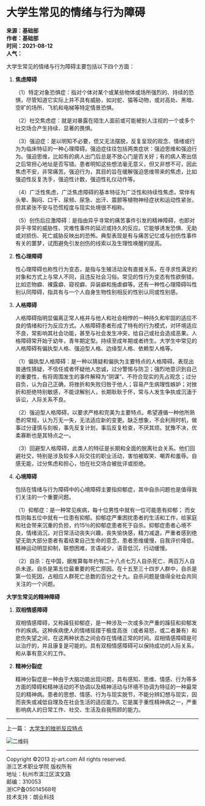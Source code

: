 # 大学生常见的情绪与行为障碍

**来源：基础部**   
**作者：基础部**   
**时间：2021-08-12**   
**人气：**  

大学生常见的情绪与行为障碍主要包括以下四个方面：

1. **焦虑障碍**

   （1）特定对象恐惧症：指对个体对某个或某些物体或场所强烈的、持续的恐惧，尽管知道它实际上并不具有威胁，如对蛇、猫等动物，或对高处、黑暗、空旷的场所、飞机和电梯等特定情景恐惧。

   （2）社交焦虑症：就是对暴露在陌生人面前或可能被别人注视的一个或多个社交场合产生持续、显著的畏惧。

   （3）强迫症：是以明知不必要，但又无法摆脱，反复呈现的观念、情绪或行为为临床特征的一种心理障碍。强迫症往往包括两类症状：强迫思维和强迫行为。强迫思维，比如有的病人出门后总是不放心门是否关好；有的病人寄出信之后常担心地址是否写错。患者明知这些想法毫无意义，但又非想不可，因此焦虑不安，非常痛苦。强迫行为，其目的旨在缓解强迫思维带来的焦虑，比如强迫性反复洗手，强迫性计数，强迫性礼仪动作等。

   （4）广泛性焦虑，广泛焦虑障碍的基本特征为广泛性和持续性焦虑，常伴有头晕、胸闷、口干、尿频、尿急、出汗、震颤等植物神经症状和运动性紧张，但其紧张不安与恐慌程度与现实处境很不相称。

   （5）创伤后应激障碍：是指由异乎寻常的痛苦事件引发的精神障碍，也即对异乎寻常的威胁性、灾难性事件的延迟或持久的反应。它能够诱发恐惧、无助或对损伤、死亡威胁反映出的恐怖。典型表现是有与痛苦记忆或与创伤性事件有关的噩梦，试图避免引发创伤的线索以及生理性唤醒的提高。

2. **性心理障碍**

   性心理障碍也称性行为变态，是指与生殖活动没有直接关系，在寻求性满足的对象和方式上与常人不同，且违反社会习俗。常见的性行为变态有性欲倒错，比如恋物癖、裸露癖、窥视癖、异装癖和施虐癖等。还有一种性心理障碍叫性别认同障碍，指具有与一个人自身生物性别相反的性别认同或性别感。

3. **人格障碍**

   人格障碍指明显偏离正常人格并与他人和社会相悖的一种持久和牢固的适应不良的情绪和行为反应方式。人格障碍患者形成了特有的行为模式，对环境适应不良，常影响其社会功能，甚至与社会发生冲突，给自己或社会造成恶果。人格障碍常开始于幼年，青年期定型。持续至成年期或者终生。大学生中常见的人格障碍有偏执型人格、强迫型人格、边缘型人格、依赖型人格等。

   （1）偏执型人格障碍：是一种以猜疑和偏执为主要特点的人格障碍。表现出普通性猜疑，不信任或者怀疑他人忠诚，过分警惕与防卫；强烈地意识到自己的重要性，有将周围发生的事件解释为“阴谋”、不符合现实的先占观念；过分自负，认为自己正确，将挫折和失败归咎于他人；容易产生病理性嫉妒；对挫折和拒绝特别敏感，不能谅解别人，长期耿耿于怀，常与人发生争执或沉湎于诉讼，人际关系不良。

   （2）强迫型人格障碍，以要求严格和完美为主要特点。希望遵循一种他所熟悉的常规，认为万无一失，无法适应新的变更。缺乏想象，不会利用时机，做事过分谨慎与刻板，事先反复计划，事后反复检查，不厌其烦。犹豫不决，优柔寡断也是其特点之一。

   （3）回避型人格障碍，此类人的特征是长期和全面的脱离社会关系。他们回避社交，特别是涉及较多人际交往的职业活动，害怕被取笑、嘲弄和羞辱。自感无能，过分焦虑和担心，怕在社交场合被批评或拒绝。

4. **心境障碍**

   包括在情绪与行为障碍中的心境障碍主要指抑郁症，其中自杀问题也是值得我们关注的一个重要问题。

   （1）抑郁症：是一种常见疾病，每十位男性中就有一位可能患有抑郁； 而女性则每五位中就有一位患有抑郁。抑郁症严重困扰患者的生活和工作，给家庭和社会带来沉重的负担，约15％的抑郁症患者死于自杀。抑郁症患者心境不良，情绪消沉，对日常活动丧失兴趣，丧失愉快感，精力减退，严重者感到绝望无助大部分患者有着结束自己生命的意念，患者思维缓慢，自我评价降低，精神运动明显抑制，联想困难，言语减少，语音低沉，行动缓慢。

   （2）自杀：在中国，据推算每年约有二十八点七万人自杀死亡、两百万人自杀未遂。自杀是第五位最重要的死亡原因。在十五至三十四岁人群中，自杀是第一位死因，占相应人群死亡总数的百分之十九。自杀问题是值得全社会共同关注的一个问题。

**大学生常见的精神障碍**

1. **双相情感障碍**

   双相情感障碍，又称躁狂抑郁症，是一种涉及一次或多次严重的躁狂和抑郁发作的疾病。这种疾病使人的情绪摇摆于极度高涨（或者易怒，或二者兼有）和悲伤失望之间，在这两种状态之间会存在情绪正常的时间。双相情感障碍是可以治疗的，并且康复是可能的。具有双相情感障碍可以保持成功的人际关系，和从事有意义的工作。

2. **精神分裂症**

   精神分裂症是一种由于大脑功能出现问题，具有感知、思维、情感、行为等多方面的障碍和精神活动的不协调以及精神活动与环境不协调为特征的一种最常见的精神病。患者的思想、情感、行为与现实脱节，不能分辨幻想与现实，因而丧失或减低自理及在社会生活的适应能力。它是属于重性精神病之一，严重影响病人的日常工作、社交、生活及自我照顾的能力。

---

上一篇： [大学生的挫折反应特点](/jcb/a/2021812/499.shtml)  

![二维码](/jcb/tpl/imags/2wm.png)

---

Copyright ©2013 zj-art.com All rights reserved.  
浙江艺术职业学院 版权所有  
地址：杭州市滨江区滨文路   
邮编：310053  
浙ICP备05014568号  
技术支持：朗业科技